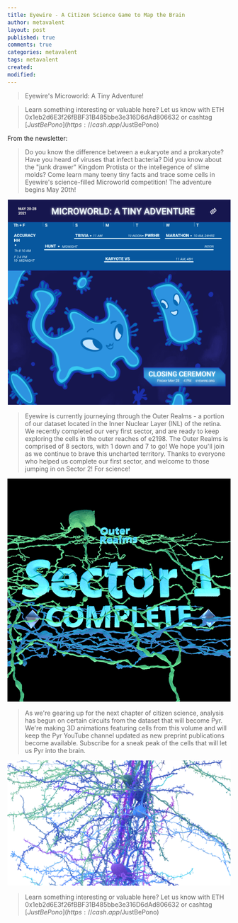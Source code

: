 ```yaml
---
title: Eyewire - A Citizen Science Game to Map the Brain
author: metavalent
layout: post
published: true
comments: true
categories: metavalent
tags: metavalent
created: 
modified: 
---
```


> Eyewire's Microworld: A Tiny Adventure!

> Learn something interesting or valuable here? Let us know with ETH 0x1eb2d6E3f26fBBF31B485bbe3e316D6dAd806632 or cashtag [$JustBePono](https://cash.app/$JustBePono)

From the newsletter:

> Do you know the difference between a eukaryote and a prokaryote? Have you heard of viruses that infect bacteria? Did you know about the "junk drawer" Kingdom Protista or the intellegence of slime molds? Come learn many teeny tiny facts and trace some cells in Eyewire's science-filled Microworld competition! The adventure begins May 20th!

[![Eyewire Microworld](/assets/images/microworld.png)](https://science.eyewire.org/home)

> Eyewire is currently journeying through the Outer Realms - a portion of our dataset located in the Inner Nuclear Layer (INL) of the retina. We recently completed our very first sector, and are ready to keep exploring the cells in the outer reaches of e2198. The Outer Realms is comprised of 8 sectors, with 1 down and 7 to go! We hope you'll join as we continue to brave this uncharted territory. Thanks to everyone who helped us complete our first sector, and welcome to those jumping in on Sector 2! For science!

[![Eyewire Microworld](/assets/images/outer.realms.sector.one.png)](https://science.eyewire.org/home)

> As we're gearing up for the next chapter of citizen science, analysis has begun on certain circuits from the dataset that will become Pyr. We're making 3D animations featuring cells from this volume and will keep the Pyr YouTube channel updated as new preprint publications become available. Subscribe for a sneak peak of the cells that will let us Pyr into the brain.

[![Eyewire Microworld](/assets/images/pyr.animations.png)](https://science.eyewire.org/home)

> Learn something interesting or valuable here? Let us know with ETH 0x1eb2d6E3f26fBBF31B485bbe3e316D6dAd806632 or cashtag [$JustBePono](https://cash.app/$JustBePono)
